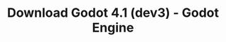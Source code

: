 ---
# Generated by /scripts/js/download_archive_generator !!! do not edit by hand !!!
title: 'Download Godot 4.1 (dev3) - Godot Engine'
type: 'download/archive'
name: '4.1'
flavor: 'dev3'
release_date: '2023-05-25T03:00:00-00:00'
release_notes: '/article/dev-snapshot-godot-4-1-dev-3/'
links:
  android.apk:
    name: 'android.apk'
    title: 'Android'
    caption: 'Universal APK (ARM64 + ARMv7 + x86_64 + x86)'
    tags:
      - 'APK download'
      - 'ARM64/v7'
      - 'x86 (64 & 32 bit)'
    hosts:
      github_builds:
        regular: 'https://github.com/godotengine/godot-builds/releases/download/4.1-dev3/Godot_v4.1-dev3_android_editor.apk'
        mono: '#'
      github:
        regular: 'https://github.com/godotengine/godot/releases/download/4.1-dev3/Godot_v4.1-dev3_android_editor.apk'
        mono: '#'
  linux.64:
    name: 'linux.64'
    title: 'Linux'
    caption: 'Standard (x86_64)'
    tags:
      - '64 bit'
    hosts:
      github_builds:
        regular: 'https://github.com/godotengine/godot-builds/releases/download/4.1-dev3/Godot_v4.1-dev3_linux.x86_64.zip'
        mono: 'https://github.com/godotengine/godot-builds/releases/download/4.1-dev3/Godot_v4.1-dev3_mono_linux_x86_64.zip'
      github:
        regular: 'https://github.com/godotengine/godot/releases/download/4.1-dev3/Godot_v4.1-dev3_linux.x86_64.zip'
        mono: 'https://github.com/godotengine/godot/releases/download/4.1-dev3/Godot_v4.1-dev3_mono_linux_x86_64.zip'
  macos.universal:
    name: 'macos.universal'
    title: 'macOS'
    caption: 'Universal (x86_64 + Apple Silicon)'
    tags:
      - 'Intel/Apple Silicon'
      - '64 bit'
    hosts:
      github_builds:
        regular: 'https://github.com/godotengine/godot-builds/releases/download/4.1-dev3/Godot_v4.1-dev3_macos.universal.zip'
        mono: 'https://github.com/godotengine/godot-builds/releases/download/4.1-dev3/Godot_v4.1-dev3_mono_macos.universal.zip'
      github:
        regular: 'https://github.com/godotengine/godot/releases/download/4.1-dev3/Godot_v4.1-dev3_macos.universal.zip'
        mono: 'https://github.com/godotengine/godot/releases/download/4.1-dev3/Godot_v4.1-dev3_mono_macos.universal.zip'
  windows.64:
    name: 'windows.64'
    title: 'Windows'
    caption: 'Standard (x86_64)'
    tags:
      - '64 bit'
    hosts:
      github_builds:
        regular: 'https://github.com/godotengine/godot-builds/releases/download/4.1-dev3/Godot_v4.1-dev3_win64.exe.zip'
        mono: 'https://github.com/godotengine/godot-builds/releases/download/4.1-dev3/Godot_v4.1-dev3_mono_win64.zip'
      github:
        regular: 'https://github.com/godotengine/godot/releases/download/4.1-dev3/Godot_v4.1-dev3_win64.exe.zip'
        mono: 'https://github.com/godotengine/godot/releases/download/4.1-dev3/Godot_v4.1-dev3_mono_win64.zip'
  web:
    name: 'web'
    title: 'Web editor'
    caption: ''
    tags:
      - 'Self-hosted'
      - 'Cross-platform'
    hosts:
      github_builds:
        regular: 'https://github.com/godotengine/godot-builds/releases/download/4.1-dev3/Godot_v4.1-dev3_web_editor.zip'
        mono: '#'
      github:
        regular: 'https://github.com/godotengine/godot/releases/download/4.1-dev3/Godot_v4.1-dev3_web_editor.zip'
        mono: '#'
  linux.arm64:
    name: 'linux.arm64'
    title: 'Linux'
    caption: 'Standard (ARM64)'
    tags:
      - 'ARM64'
      - '64 bit'
    hosts:
      github_builds:
        regular: 'https://github.com/godotengine/godot-builds/releases/download/4.1-dev3/Godot_v4.1-dev3_linux.arm64.zip'
        mono: 'https://github.com/godotengine/godot-builds/releases/download/4.1-dev3/Godot_v4.1-dev3_mono_linux_arm64.zip'
      github:
        regular: 'https://github.com/godotengine/godot/releases/download/4.1-dev3/Godot_v4.1-dev3_linux.arm64.zip'
        mono: 'https://github.com/godotengine/godot/releases/download/4.1-dev3/Godot_v4.1-dev3_mono_linux_arm64.zip'
  linux.32:
    name: 'linux.32'
    title: 'Linux'
    caption: 'Standard (x86)'
    tags:
      - '32 bit'
    hosts:
      github_builds:
        regular: 'https://github.com/godotengine/godot-builds/releases/download/4.1-dev3/Godot_v4.1-dev3_linux.x86_32.zip'
        mono: 'https://github.com/godotengine/godot-builds/releases/download/4.1-dev3/Godot_v4.1-dev3_mono_linux_x86_32.zip'
      github:
        regular: 'https://github.com/godotengine/godot/releases/download/4.1-dev3/Godot_v4.1-dev3_linux.x86_32.zip'
        mono: 'https://github.com/godotengine/godot/releases/download/4.1-dev3/Godot_v4.1-dev3_mono_linux_x86_32.zip'
  linux.arm32:
    name: 'linux.arm32'
    title: 'Linux'
    caption: 'Standard (ARM32)'
    tags:
      - 'ARM32'
      - '32 bit'
    hosts:
      github_builds:
        regular: 'https://github.com/godotengine/godot-builds/releases/download/4.1-dev3/Godot_v4.1-dev3_linux.arm32.zip'
        mono: 'https://github.com/godotengine/godot-builds/releases/download/4.1-dev3/Godot_v4.1-dev3_mono_linux_arm32.zip'
      github:
        regular: 'https://github.com/godotengine/godot/releases/download/4.1-dev3/Godot_v4.1-dev3_linux.arm32.zip'
        mono: 'https://github.com/godotengine/godot/releases/download/4.1-dev3/Godot_v4.1-dev3_mono_linux_arm32.zip'
  windows.32:
    name: 'windows.32'
    title: 'Windows'
    caption: 'Standard (x86)'
    tags:
      - '32 bit'
    hosts:
      github_builds:
        regular: 'https://github.com/godotengine/godot-builds/releases/download/4.1-dev3/Godot_v4.1-dev3_win32.exe.zip'
        mono: 'https://github.com/godotengine/godot-builds/releases/download/4.1-dev3/Godot_v4.1-dev3_mono_win32.zip'
      github:
        regular: 'https://github.com/godotengine/godot/releases/download/4.1-dev3/Godot_v4.1-dev3_win32.exe.zip'
        mono: 'https://github.com/godotengine/godot/releases/download/4.1-dev3/Godot_v4.1-dev3_mono_win32.zip'
  aar_library:
    name: 'aar_library'
    title: 'AAR library'
    caption: ''
    tags:
      - 'Android plugins'
      - 'Java'
      - 'Kotlin'
    hosts:
      github_builds:
        regular: 'https://github.com/godotengine/godot-builds/releases/download/4.1-dev3/godot-lib.4.1.dev3.template_release.aar'
        mono: '#'
      github:
        regular: 'https://github.com/godotengine/godot/releases/download/4.1-dev3/godot-lib.4.1.dev3.template_release.aar'
        mono: '#'
  templates:
    name: 'templates'
    title: 'Export templates'
    caption: ''
    tags:
      - 'Used to export your games to all supported platforms'
    hosts:
      github_builds:
        regular: 'https://github.com/godotengine/godot-builds/releases/download/4.1-dev3/Godot_v4.1-dev3_export_templates.tpz'
        mono: 'https://github.com/godotengine/godot-builds/releases/download/4.1-dev3/Godot_v4.1-dev3_mono_export_templates.tpz'
      github:
        regular: 'https://github.com/godotengine/godot/releases/download/4.1-dev3/Godot_v4.1-dev3_export_templates.tpz'
        mono: 'https://github.com/godotengine/godot/releases/download/4.1-dev3/Godot_v4.1-dev3_mono_export_templates.tpz'
primaryPlatforms:
  - 'android.apk'
  - 'linux.64'
  - 'macos.universal'
  - 'windows.64'
  - 'web'
  - 'templates'
---